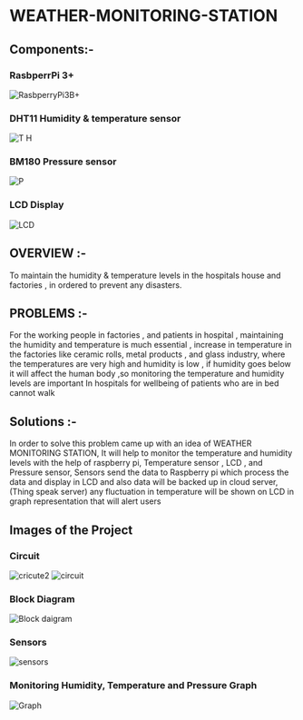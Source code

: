 # WEATHER-MONITORING-STATION

## Components:-
### RasbperrPi 3+
![RasbperryPi3B+](https://user-images.githubusercontent.com/95854682/185202010-57ecfa96-362c-406e-aada-b845b6d3de4e.jpg)
### DHT11 Humidity & temperature sensor
![T H](https://user-images.githubusercontent.com/95854682/185202630-29afa255-1ee7-46da-8ca4-c32a8796b5f9.jpg)
### BM180 Pressure sensor
![P](https://user-images.githubusercontent.com/95854682/185203766-4d257910-5764-4e9d-9383-c8bda0b818fc.jpg)
###  LCD Display
![LCD](https://user-images.githubusercontent.com/95854682/185204211-b02d9917-7686-4e6c-ae54-00bca2b16a91.jpg)

## OVERVIEW :-
To maintain the humidity & temperature levels in the hospitals house and
factories , in ordered to prevent any disasters.
## PROBLEMS :-
For the working people in factories , and patients in hospital , maintaining
the humidity and temperature is much essential , increase in temperature in the
factories like ceramic rolls, metal products , and glass industry, where the
temperatures are very high and humidity is low , if humidity goes below it will
affect the human body ,so monitoring the temperature and humidity levels are
important In hospitals for wellbeing of patients who are in bed cannot walk
## Solutions :-
In order to solve this problem came up with an idea of WEATHER
MONITORING STATION, It will help to monitor the temperature and humidity
levels with the help of raspberry pi, Temperature sensor , LCD , and Pressure
sensor, Sensors send the data to Raspberry pi which process the data and
display in LCD and also data will be backed up in cloud server, (Thing speak
server) any fluctuation in temperature will be shown on LCD in graph
representation that will alert users


## Images of the Project
### Circuit
![cricute2](https://user-images.githubusercontent.com/95854682/185200419-ee4d1f14-da13-49a2-8052-cd6cb5e22879.png)
![circuit](https://user-images.githubusercontent.com/95854682/185200469-c0609731-827e-40f5-bded-7ab1db5a9ca0.jpg)

### Block Diagram
![Block daigram](https://user-images.githubusercontent.com/95854682/185201005-44b51ebc-1635-486c-8e4d-66b74d65f78a.jpg)

### Sensors
![sensors](https://user-images.githubusercontent.com/95854682/185201081-172ec90e-2263-4437-88e7-c089ee6ce11a.jpg)

### Monitoring Humidity, Temperature and Pressure Graph
![Graph](https://user-images.githubusercontent.com/95854682/185201480-48fde762-19f8-4f58-afd2-a4c9ef30cf3e.png)

